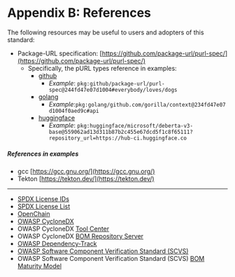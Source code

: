 # Appendix B: References

The following resources may be useful to users and adopters of this standard:

* Package-URL specification: [https://github.com/package-url/purl-spec/](https://github.com/package-url/purl-spec/)
  * Specifically, the pURL types reference in examples:
    * [github](https://github.com/package-url/purl-spec/blob/master/PURL-TYPES.rst#github)
      * *Example*: `pkg:github/package-url/purl-spec@244fd47e07d1004#everybody/loves/dogs`
    * [golang](https://github.com/package-url/purl-spec/blob/master/PURL-TYPES.rst#golang)
      * *Example*:`pkg:golang/github.com/gorilla/context@234fd47e07d1004f0aed9c#api`
    * [huggingface](https://github.com/package-url/purl-spec/blob/master/PURL-TYPES.rst#huggingface)
      * *Example*: `pkg:huggingface/microsoft/deberta-v3-base@559062ad13d311b87b2c455e67dcd5f1c8f65111?repository_url=https://hub-ci.huggingface.co`

##### References in examples

* gcc [https://gcc.gnu.org/](https://gcc.gnu.org/)
* Tekton [https://tekton.dev/](https://tekton.dev/)


---

* [SPDX License IDs](https://spdx.dev/ids/)
* [SPDX License List](https://spdx.org/licenses/)
* [OpenChain](https://www.openchainproject.org/)
* [OWASP CycloneDX](https://cyclonedx.org/)
* OWASP CycloneDX [Tool Center](https://cyclonedx.org/tool-center/)
* OWASP CycloneDX [BOM Repository Server](https://github.com/CycloneDX/cyclonedx-bom-repo-server)
* [OWASP Dependency-Track](https://dependencytrack.org/)
* [OWASP Software Component Verification Standard (SCVS)](https://scvs.owasp.org/)
* OWASP Software Component Verification Standard (SCVS) [BOM Maturity Model](https://scvs.owasp.org/bom-maturity-model/)
